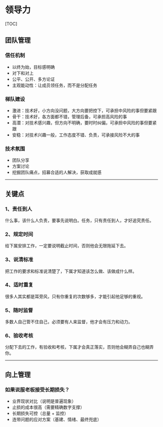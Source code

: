 # 领导力

[TOC]

## 团队管理

### 信任机制
- 以终为始，目标感明确
- 对下和对上
- 公平、公开、多方论证
- 主观能动性：让成员领任务，而不是分配任务

### 梯队建设
- 激进：技术好，小方向没问题，大方向要把控下，可承担中风险的事但要紧跟
- 骨干：技术好，各方面都不错，管理后备，可承担高风险的事
- 高潜：对技术感兴趣，但方向不明确，要时时纠偏，可承担中风险的事但要紧跟
- 安稳：对技术兴趣一般，工作态度不错、负责，可承接风险不大的事

### 技术氛围
- 团队分享
- 方案讨论
- 挖掘团队痛点，招募合适的人解决，获取成就感

---

## 关键点

### 1、责任到人

什么事，该什么人负责，要事先说明白。任务，只有责任到人，才好追究责任。

### 2、规定时间

给下属安排工作，一定要说明截止时间，否则他会无限拖延下去。

### 3、说清标准

把工作的要求和标准说清楚了，下属才知道该怎么做、该做成什么样。

### 4、适时重复

很多人其实都是耳旁风，只有你重复的次数够多，才能引起他足够的重视。

### 5、随时监督

多数人自己管不住自己，必须要有人来监督，他才会有压力和动力。

### 6、验收考核

分配下去的工作，有验收和考核，下属才会真正落实，否则他会糊弄自己也糊弄你。

---

## 向上管理

### 如果说服老板接受长期损失？

- 业界现状对比（说明是普遍现象）
- 止损的成本很高（需要精确数字支撑）
- 长期损失可控（总量 + 监控）
- 连带问题的应对方案（基建、情绪、最终兜底）